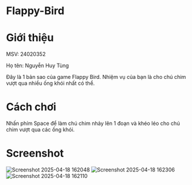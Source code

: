 # Flappy-Bird
 
# Giới thiệu

MSV: 24020352

Họ tên: Nguyễn Huy Tùng

Đây là 1 bản sao của game Flappy Bird. Nhiệm vụ của bạn là cho chú chim vượt qua nhiều ống khói nhất có thể.

# Cách chơi

Nhấn phím Space để làm chú chim nhảy lên 1 đoạn và khéo léo cho chú chim vượt qua các ống khói.

# Screenshot

![Screenshot 2025-04-18 162048](https://github.com/user-attachments/assets/ed30909c-73b6-403d-a639-e9ebd70ae854)
![Screenshot 2025-04-18 162306](https://github.com/user-attachments/assets/5f5a6be2-f93c-47c5-8142-4ec634d41eaf)
![Screenshot 2025-04-18 162110](https://github.com/user-attachments/assets/7891bb60-fa9e-4d8d-bc5f-0b50d7da5daa)

